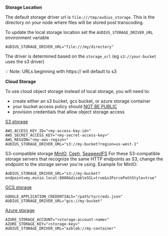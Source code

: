 **Storage Location**

The default storage driver url is `file:///tmp/audius_storage`.
This is the directory on your node where files will be stored post transcoding.

To update the local storage location set the `AUDIUS_STORAGE_DRIVER_URL` environment variable
```
AUDIUS_STORAGE_DRIVER_URL="file:///my/directory"
```

The driver is determined based on the `storage_url` (eg `s3://your-bucket` uses the s3 driver)

💡 Note: URLs beginning with https:// will default to s3

**Cloud Storage**

To use cloud object storage instead of local storage, you will need to:

- create either an s3 bucket, gcs bucket, or azure storage container
- your bucket access policy should <u>NOT BE PUBLIC</u>
- provision credentials that allow object storage access

[S3 storage](https://aws.amazon.com/s3/)
```
AWS_ACCESS_KEY_ID="<my-access-key-id>"
AWS_SECRET_ACCESS_KEY="<my-secret-access-key>"
AWS_REGION="<my-aws-region>"
AUDIUS_STORAGE_DRIVER_URL="s3://my-bucket?region=us-west-1"
```


S3-compatible storage [MinIO](https://www.minio.io/), [Ceph](https://ceph.com/), [SeaweedFS](https://github.com/chrislusf/seaweedfs)
For these S3-compatible storage servers that recognize the same HTTP endpoints as S3, change the endpoint to the storage server you're using. Example for MinIO:
```
AUDIUS_STORAGE_DRIVER_URL="s3://my-bucket?endpoint=my.minio.local:8080&disableSSL=true&s3ForcePathStyle=true"
```

[GCS storage](https://cloud.google.com/storage/docs/creating-buckets)
```
GOOGLE_APPLICATION_CREDENTIALS="/path/to/creds.json"
AUDIUS_STORAGE_DRIVER_URL="gcs://my-bucket"
```

[Azure storage](https://azure.microsoft.com/en-us/products/storage/blobs)
```
AZURE_STORAGE_ACCOUNT="<storage-account-name>"
AZURE_STORAGE_KEY="<storage-key>"
AUDIUS_STORAGE_DRIVER_URL="azblob://my-container"
```